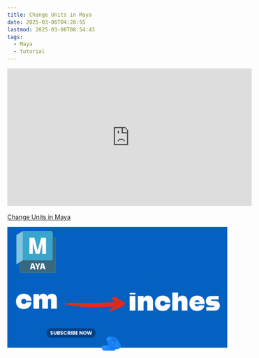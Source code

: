 ```yaml
---
title: Change Units in Maya
date: 2025-03-06T04:28:55
lastmod: 2025-03-06T08:54:43
tags:
  - Maya
  - tutorial
---
```


<div class="iframe-16-9-container">
<iframe class="youTubeIframe" width="560" height="315" src="https://www.youtube.com/embed/XJcL8W5LHjs" title="YouTube video player" frameborder="0" allow="accelerometer; autoplay; clipboard-write; encrypted-media; gyroscope; picture-in-picture; web-share" allowfullscreen></iframe>
</div>

[Change Units in Maya](https://youtu.be/XJcL8W5LHjs)

[![Change cm to inches in Maya](./attachments/maya-cm-to-inches-thumb.jpg)](https://youtu.be/XJcL8W5LHjs)
